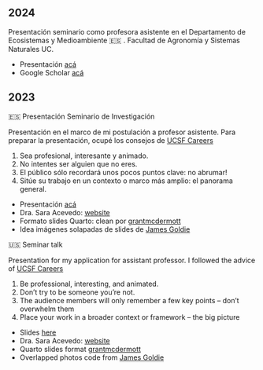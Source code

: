 ## 2024

Presentación seminario como profesora asistente en el Departamento de Ecosistemas y Medioambiente :es: . Facultad de Agronomía y Sistemas Naturales UC.

- Presentación [acá](https://saryace.github.io/seminario_sacevedo/seminario_junio_2024/)
- Google Scholar [acá](https://scholar.google.com/citations?user=WJqqnIQAAAAJ&hl)

## 2023
:es: Presentación Seminario de Investigación

Presentación en el marco de mi postulación a profesor asistente. Para preparar la presentación, ocupé los consejos de [UCSF Careers](https://career.ucsf.edu/sites/g/files/tkssra2771/f/wysiwyg/ResearchersAcademicJobTalksUW.pdf) 

1. Sea profesional, interesante y animado.
2. No intentes ser alguien que no eres.
3. El público sólo recordará unos pocos puntos clave: no abrumar!
4. Sitúe su trabajo en un contexto o marco más amplio: el panorama general.

- Presentación [acá](https://saryace.github.io/seminario_sacevedo/seminario_postulación_fasn)
- Dra. Sara Acevedo: [website](https://saryace.github.io)
- Formato slides Quarto: clean por [grantmcdermott](https://github.com/grantmcdermott/quarto-revealjs-clean)
- Idea imágenes solapadas de slides de [James Goldie](https://github.com/jimjam-slam/talk-runapp-quarto-2022)

:us: Seminar talk 

Presentation for my application for assistant professor. I followed the advice of [UCSF Careers](https://career.ucsf.edu/sites/g/files/tkssra2771/f/wysiwyg/ResearchersAcademicJobTalksUW.pdf) 

1. Be professional, interesting, and animated.
2. Don’t try to be someone you’re not.
3. The audience members will only remember a few key points – don’t overwhelm them
4. Place your work in a broader context or framework – the big picture

- Slides [here](https://saryace.github.io/seminario_sacevedo/seminario_postulación_fasn)
- Dra. Sara Acevedo: [website](https://saryace.github.io)
- Quarto slides format [grantmcdermott](https://github.com/grantmcdermott/quarto-revealjs-clean)
- Overlapped photos code from [James Goldie](https://github.com/jimjam-slam/talk-runapp-quarto-2022)